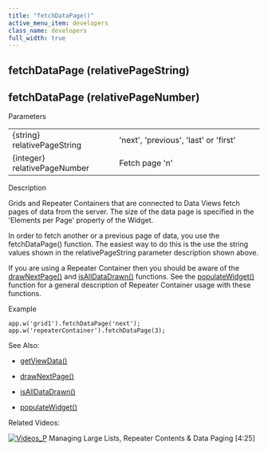 ```yaml
---
title: "fetchDataPage()"
active_menu_item: developers
class_name: developers
full_width: true
---
```



## fetchDataPage (relativePageString)

## fetchDataPage (relativePageNumber)

Parameters

<table>
<tr>
<td width="226">
{string} relativePageString

</td>
<td width="10">
</td>
<td width="644">
'next', 'previous', 'last' or 'first'

</td>
</tr>
<tr>
<td width="226">
{integer} relativePageNumber

</td>
<td width="10">
</td>
<td width="644">
Fetch page 'n'

</td>
</tr>
</table>

Description

Grids and Repeater Containers that are connected to Data Views fetch pages of data from the server. The size of the data page is specified in the 'Elements per Page' property of the Widget.

In order to fetch another or a previous page of data, you use the fetchDataPage() function. The easiest way to do this is the use the string values shown in the relativePageString parameter description shown above.

If you are using a Repeater Container then you should be aware of the [drawNextPage()](drawnextpage.htm) and [isAllDataDrawn()](isalldatadrawn.htm) functions. See the [populateWidget()](../../widget-data-state-manipulation/populatewidget()/index.htm) function for a general description of Repeater Container usage with these functions.

Example

    app.w('grid1').fetchDataPage('next');
    app.w('repeaterContainer').fetchDataPage(3);
   

See Also:

 - [getViewData()](../../data-view-functions/getviewdata.htm)

 - [drawNextPage()](drawnextpage.htm)

 - [isAllDataDrawn()](isalldatadrawn.htm)

 - [populateWidget()](../../widget-data-state-manipulation/populatewidget()/index.htm)

Related Videos:

[![Videos\_P](/img/docs/videos_p.png)](http://www.youtube.com/v/Bq6PinoEIA8?autoplay=1&hd=1&fs=1&showsearch=0&rel=0&) Managing Large Lists, Repeater Contents & Data Paging [4:25]
